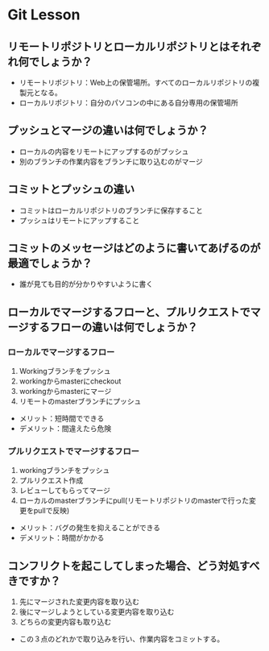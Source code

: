 # Git Lesson

## リモートリポジトリとローカルリポジトリとはそれぞれ何でしょうか？
- リモートリポジトリ：Web上の保管場所。すべてのローカルリポジトリの複製元となる。
- ローカルリポジトリ：自分のパソコンの中にある自分専用の保管場所

## プッシュとマージの違いは何でしょうか？
- ローカルの内容をリモートにアップするのがプッシュ
- 別のブランチの作業内容をブランチに取り込むのがマージ

## コミットとプッシュの違い
- コミットはローカルリポジトリのブランチに保存すること
- プッシュはリモートにアップすること



## コミットのメッセージはどのように書いてあげるのが最適でしょうか？
- 誰が見ても目的が分かりやすいように書く


## ローカルでマージするフローと、プルリクエストでマージするフローの違いは何でしょうか？
### ローカルでマージするフロー
1. Workingブランチをプッシュ
2. workingからmasterにcheckout
3. workingからmasterにマージ
4. リモートのmasterブランチにプッシュ
- メリット：短時間でできる
- デメリット：間違えたら危険
### プルリクエストでマージするフロー
1. workingブランチをプッシュ
2. プルリクエスト作成
3. レビューしてもらってマージ
4. ローカルのmasterブランチにpull(リモートリポジトリのmasterで行った変更をpullで反映)
- メリット：バグの発生を抑えることができる
- デメリット：時間がかかる


## コンフリクトを起こしてしまった場合、どう対処すべきですか？
1. 先にマージされた変更内容を取り込む
2. 後にマージしようとしている変更内容を取り込む
3. どちらの変更内容も取り込む
- この３点のどれかで取り込みを行い、作業内容をコミットする。
